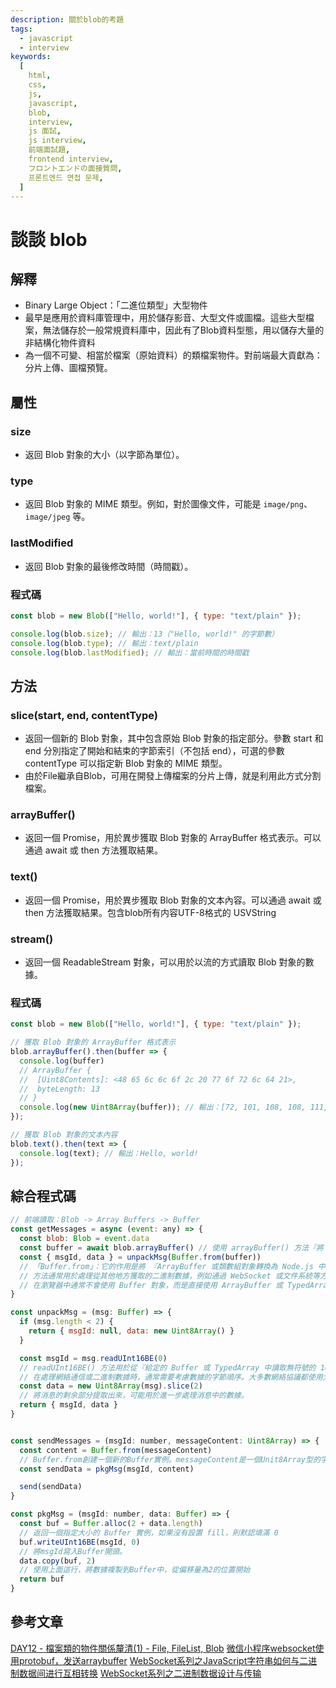 ```yaml
---
description: 關於blob的考題
tags:
  - javascript
  - interview
keywords:
  [
    html,
    css,
    js,
    javascript,
    blob,
    interview,
    js 面試,
    js interview,
    前端面試題,
    frontend interview,
    フロントエンドの面接質問,
    프론트엔드 면접 문제,
  ]
---
```


# 談談 blob

## 解釋

- Binary Large Object：「二進位類型」大型物件
- 最早是應用於資料庫管理中，用於儲存影音、大型文件或圖檔。這些大型檔案，無法儲存於一般常規資料庫中，因此有了Blob資料型態，用以儲存大量的非結構化物件資料
- 為一個不可變、相當於檔案（原始資料）的類檔案物件。對前端最大貢獻為：分片上傳、圖檔預覽。

## 屬性
### size
- 返回 Blob 對象的大小（以字節為單位）。
### type
- 返回 Blob 對象的 MIME 類型。例如，對於圖像文件，可能是 `image/png`、`image/jpeg` 等。
### lastModified
- 返回 Blob 對象的最後修改時間（時間戳）。
### 程式碼
```js
const blob = new Blob(["Hello, world!"], { type: "text/plain" });

console.log(blob.size); // 輸出：13（"Hello, world!" 的字節數）
console.log(blob.type); // 輸出：text/plain
console.log(blob.lastModified); // 輸出：當前時間的時間戳
```

## 方法
### slice(start, end, contentType)
* 返回一個新的 Blob 對象，其中包含原始 Blob 對象的指定部分。參數 start 和 end 分別指定了開始和結束的字節索引（不包括 end），可選的參數 contentType 可以指定新 Blob 對象的 MIME 類型。
* 由於File繼承自Blob，可用在開發上傳檔案的分片上傳，就是利用此方式分割檔案。
### arrayBuffer()
* 返回一個 Promise，用於異步獲取 Blob 對象的 ArrayBuffer 格式表示。可以通過 await 或 then 方法獲取結果。
### text()
* 返回一個 Promise，用於異步獲取 Blob 對象的文本內容。可以通過 await 或 then 方法獲取結果。包含blob所有内容UTF-8格式的 USVString
### stream()
* 返回一個 ReadableStream 對象，可以用於以流的方式讀取 Blob 對象的數據。
### 程式碼
```js
const blob = new Blob(["Hello, world!"], { type: "text/plain" });

// 獲取 Blob 對象的 ArrayBuffer 格式表示
blob.arrayBuffer().then(buffer => {
  console.log(buffer)
  // ArrayBuffer {
  //  [Uint8Contents]: <48 65 6c 6c 6f 2c 20 77 6f 72 6c 64 21>,
  //  byteLength: 13
  // }
  console.log(new Uint8Array(buffer)); // 輸出：[72, 101, 108, 108, 111, 44, 32, 119, 111, 114, 108, 100, 33]
});

// 獲取 Blob 對象的文本內容
blob.text().then(text => {
  console.log(text); // 輸出：Hello, world!
});
```

## 綜合程式碼
```js
// 前端讀取：Blob -> Array Buffers -> Buffer
const getMessages = async (event: any) => {
  const blob: Blob = event.data
  const buffer = await blob.arrayBuffer() // 使用 arrayBuffer() 方法『將 Blob 對象轉換為 ArrayBuffer』，以便進一步處理二進制數據
  const { msgId, data } = unpackMsg(Buffer.from(buffer))
  // 「Buffer.from」：它的作用是將 『ArrayBuffer 或類數組對象轉換為 Node.js 中的 Buffer 對象』
  // 方法通常用於處理從其他地方獲取的二進制數據，例如通過 WebSocket 或文件系統等方式獲取的數據
  // 在瀏覽器中通常不會使用 Buffer 對象，而是直接使用 ArrayBuffer 或 TypedArray。而在 Node.js 中，Buffer 對象是用於處理二進制數據的常用工具。
}

const unpackMsg = (msg: Buffer) => {
  if (msg.length < 2) {
    return { msgId: null, data: new Uint8Array() }
  }

  const msgId = msg.readUInt16BE(0)
  // readUInt16BE() 方法用於從『給定的 Buffer 或 TypedArray 中讀取無符號的 16 位整數值，並且默認按照大端字節順序（Big Endian）進行解析』。大端字節順序意味著較高的有效字節位於內存的較低地址處。
  // 在處理網絡通信或二進制數據時，通常需要考慮數據的字節順序。大多數網絡協議都使用大端字節順序進行數據傳輸，因此在解析這些數據時，需要使用 readUInt16BE() 方法來確保正確地解析整數值。
  const data = new Uint8Array(msg).slice(2)
  // 將消息的剩余部分提取出來，可能用於進一步處理消息中的數據。
  return { msgId, data }
}


const sendMessages = (msgId: number, messageContent: Uint8Array) => {
  const content = Buffer.from(messageContent)
  // Buffer.from創建一個新的Buffer實例。messageContent是一個Unit8Array型的字節數組，因此被轉換為Buffer實例。主要是因為Websocket發送的是二進制數據，需要將內容轉換為Buffer
  const sendData = pkgMsg(msgId, content)

  send(sendData)
}

const pkgMsg = (msgId: number, data: Buffer) => {
  const buf = Buffer.alloc(2 + data.length)
  // 返回一個指定大小的 Buffer 實例，如果沒有設置 fill，則默認填滿 0
  buf.writeUInt16BE(msgId, 0)
  // 將msgId寫入Buffer開頭。
  data.copy(buf, 2)
  // 使用上面這行，將數據複製到Buffer中，從偏移量為2的位置開始
  return buf
}

```

## 參考文章
[DAY12 - 檔案類的物件關係釐清(1) - File, FileList, Blob](https://ithelp.ithome.com.tw/articles/10271735)
[微信小程序websocket使用protobuf，发送arraybuffer](https://blog.csdn.net/qq_31754591/article/details/130995991)
[WebSocket系列之JavaScript字符串如何与二进制数据间进行互相转换](https://juejin.cn/post/6844903585528954894)
[WebSocket系列之二进制数据设计与传输](https://juejin.cn/post/6844903585969340424#heading-6)

